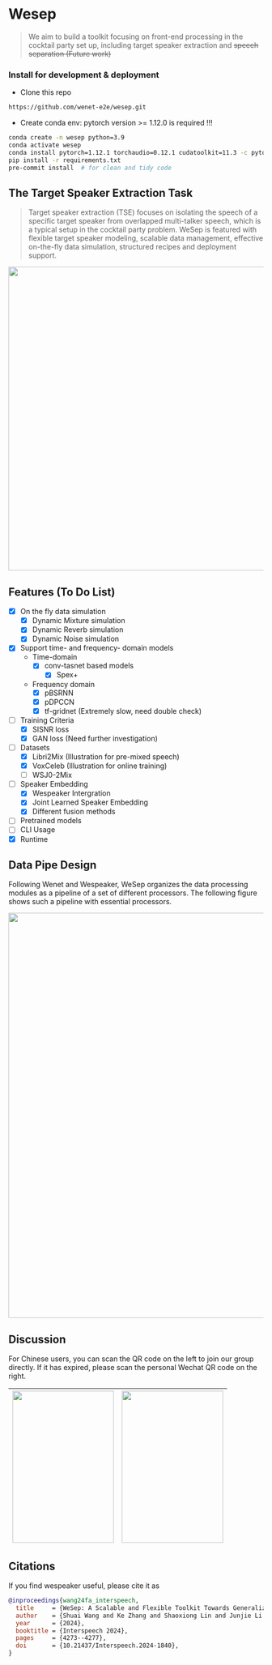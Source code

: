 # Wesep

> We aim to build a toolkit focusing on front-end processing in the cocktail party set up, including target speaker extraction and ~~speech separation (Future work)~~


### Install for development & deployment
* Clone this repo
``` sh
https://github.com/wenet-e2e/wesep.git
```

* Create conda env: pytorch version >= 1.12.0 is required !!!
``` sh
conda create -n wesep python=3.9
conda activate wesep
conda install pytorch=1.12.1 torchaudio=0.12.1 cudatoolkit=11.3 -c pytorch -c conda-forge
pip install -r requirements.txt
pre-commit install  # for clean and tidy code
```

## The Target Speaker Extraction Task

> Target speaker extraction (TSE) focuses on isolating the speech of a specific target speaker from overlapped multi-talker speech, which is a typical setup in the cocktail party problem.
WeSep is featured with flexible target speaker modeling, scalable data management, effective on-the-fly data simulation, structured recipes and deployment support.

<img src="resources/tse.png" width="600px">

## Features (To Do List)

- [x] On the fly data simulation
  - [x] Dynamic Mixture simulation
  - [x] Dynamic Reverb simulation
  - [x] Dynamic Noise simulation
- [x] Support time- and frequency- domain models
    - Time-domain
        - [x] conv-tasnet based models
            - [x] Spex+
    - Frequency domain
        - [x] pBSRNN
        - [x] pDPCCN
        - [x] tf-gridnet (Extremely slow, need double check)
- [ ] Training Criteria
    - [x] SISNR loss
    - [x] GAN loss  (Need further investigation)
- [ ] Datasets
  - [x] Libri2Mix (Illustration for pre-mixed speech)
  - [x] VoxCeleb (Illustration for online training)
  - [ ] WSJ0-2Mix
- [ ] Speaker Embedding
  - [x] Wespeaker Intergration
  - [x] Joint Learned Speaker Embedding
  - [x] Different fusion methods
- [ ] Pretrained models
- [ ] CLI Usage
- [x] Runtime

## Data Pipe Design

Following Wenet and Wespeaker, WeSep organizes the data processing modules as a pipeline of a set of different processors. The following figure shows such a pipeline with essential processors.

<img src="resources/datapipe.png" width="800px">

## Discussion

For Chinese users, you can scan the QR code on the left to join our group directly. If it has expired, please scan the personal Wechat QR code on the right.

|<img src='resources/Wechat_group.jpg' style=" width: 200px; height: 300px;">|<img src='resources/Wechat.jpg' style=" width: 200px; height: 300px;">|
| ---- | ---- |



## Citations
If you find wespeaker useful, please cite it as

```bibtex
@inproceedings{wang24fa_interspeech,
  title     = {WeSep: A Scalable and Flexible Toolkit Towards Generalizable Target Speaker Extraction},
  author    = {Shuai Wang and Ke Zhang and Shaoxiong Lin and Junjie Li and Xuefei Wang and Meng Ge and Jianwei Yu and Yanmin Qian and Haizhou Li},
  year      = {2024},
  booktitle = {Interspeech 2024},
  pages     = {4273--4277},
  doi       = {10.21437/Interspeech.2024-1840},
}
```
